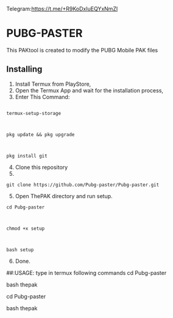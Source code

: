 Telegram:https://t.me/+R9KoDxIuEQYxNmZl

# PUBG-PASTER 
This PAKtool is created to modify the PUBG Mobile PAK files

## Installing
1. Install Termux from PlayStore,
2. Open the Termux App and wait for the installation process,
3. Enter This Command:
```

termux-setup-storage



pkg update && pkg upgrade



pkg install git

```

4. Clone this repository
5. 
```
git clone https://github.com/Pubg-paster/Pubg-paster.git
```
5. Open ThePAK directory and run setup.
```
cd Pubg-paster



chmod +x setup



bash setup

```
6. Done.

##:USAGE:
type in termux following commands 
cd Pubg-paster

bash thepak

cd Pubg-paster

bash thepak

  

